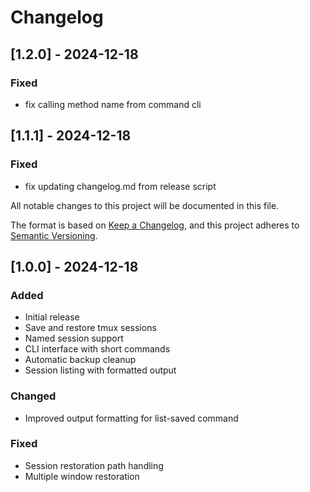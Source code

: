 # Changelog

## [1.2.0] - 2024-12-18
### Fixed
- fix calling method name from command cli


## [1.1.1] - 2024-12-18
### Fixed
- fix updating changelog.md from release script

All notable changes to this project will be documented in this file.

The format is based on [Keep a Changelog](https://keepachangelog.com/en/1.0.0/),
and this project adheres to [Semantic Versioning](https://semver.org/spec/v2.0.0.html).

## [1.0.0] - 2024-12-18
### Added
- Initial release
- Save and restore tmux sessions
- Named session support
- CLI interface with short commands
- Automatic backup cleanup
- Session listing with formatted output

### Changed
- Improved output formatting for list-saved command

### Fixed
- Session restoration path handling
- Multiple window restoration
